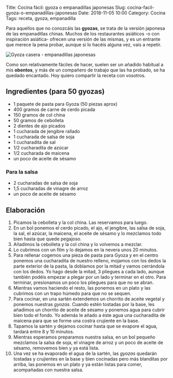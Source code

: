 Title: Cocina fácil: gyoza o empanadillas japonesas
Slug: cocina-facil-gyoza-o-empanadillas-japonesas
Date: 2018-11-05 10:00
Category: Cocina
Tags: receta, gyoza, empanadilla



Para aquellos que no conozcáis las **gyozas**, se trata de la versión japonesa de las empanadillas chinas. Muchos de los restaurantes asiáticos -o con inspiración asiática- ofrecen una versión de las mismas, y es un entrante que merece la pena probar, aunque si lo hacéis alguna vez, vais a repetir.

![Gyoza casera - empanadillas japonesas]({static}/images/gyoza-casera-empanadillas-japonesas.jpg)

Como son relativamente fáciles de hacer, suelen ser un añadido habitual a mis **obentos**, y más de un compañero de trabajo que las ha probado, se ha quedado encantado. Hoy quiero compartir la receta con vosotros.

## Ingredientes (para 50 gyozas)

* 1 paquete de pasta para Gyoza (50 piezas aprox)
* 400 gramos de carne de cerdo picada
* 150 gramos de col china
* 50 gramos de cebolleta
* 2 dientes de ajo picados
* 1 cucharada de jengibre rallado
* 1 cucharada de salsa de soja
* 1 cucharadita de sal
* 1/2 cucharadita de azúcar
* 1/2 cucharada de maicena
* un poco de aceite de sésamo

### Para la salsa

* 2 cucharadas de salsa de soja
* 1,5 cucharadas de vinagre de arroz
* un poco de aceite de sésamo

## Elaboración

1. Picamos la cebolleta y la col china. Las reservamos para luego.
2. En un bol ponemos el cerdo picado, el ajo, el jengibre, las salsa de soja, la sal, el azúcar, la maicena, el aceite de sésamo y lo mezclamos todo bien hasta que quede pegajoso.
3. Añadimos la cebolleta y la col china y lo volvemos a mezclar.
4. Lo cubrimos con un film y lo dejamos en la nevera unos 20 minutos.
5. Para rellenar cogemos una pieza de pasta para Gyoza y en el centro ponemos una cucharadita de nuestro relleno, mojamos con los dedos la parte exterior de la pasta, la doblamos por la mitad y vamos cerrándola con los dedos. Yo hago desde la mitad, 3 pliegues a cada lado, aunque también podéis empezar a plegar por un lado y terminar en el otro. Para terminar, presionamos un poco los pliegues para que no se abran.
6. Mientras vamos haciendo el resto, las ponemos en un plato y las cubrimos con un trapo húmedo para que no se sequen.
7. Para cocinar, en una sartén extendemos un chorrito de aceite vegetal y ponemos nuestras *gyozas*. Cuando estén tostadas por la base, les añadimos un chorrito de aceite de sésamo y ponemos agua para cubrir bien todo el fondo. Yo además le añado a éste agua una cucharadita de maicena para que se forme una costra crujiente en la base.
8. Tapamos la sartén y dejamos cocinar hasta que se evapore el agua, tardará entre 8 y 10 minutos.
9. Mientras esperamos preparamos nuestra salsa, en un bol pequeño mezclamos la salsa de soja, el vinagre de arroz y un poco de aceite de sésamo, removemos bien y ya está lista.
10. Una vez se ha evaporado el agua de la sartén, las *gyozas* quedarán tostadas y crujientes en la base y bien cocinadas pero más blanditas por arriba, las ponemos en un plato y ya están listas para comer, acompañadas con nuestra salsa.
